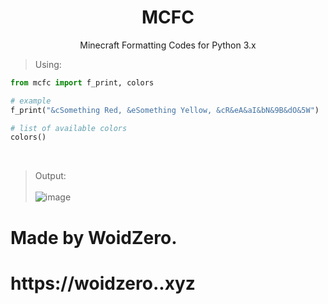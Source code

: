 <h1 align=center>MCFC</h1>
<p align=center>Minecraft Formatting Codes for Python 3.x </p>

> Using:
```py
from mcfc import f_print, colors

# example
f_print("&cSomething Red, &eSomething Yellow, &cR&eA&aI&bN&9B&dO&5W")

# list of available colors
colors()
```
<br>

> Output: <br><br>
![image](https://user-images.githubusercontent.com/71274141/180663521-3a4d6af1-b613-4a28-971d-c5944f7d30e5.png)



# Made by WoidZero.
# https://woidzero..xyz

